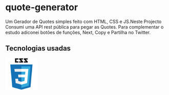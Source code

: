 # quote-generator
<p>Um Gerador de Quotes simples feito com HTML, CSS e JS.Neste Projecto Consumi uma API rest pública para pegar as Quotes. Para complementar o estudo adiconei botões de funções, Next, Copy e Partilha no Twitter.</p>

## Tecnologias usadas
<img style="width:100px;" src="https://github.com/devicons/devicon/blob/master/icons/css3/css3-original-wordmark.svg">
